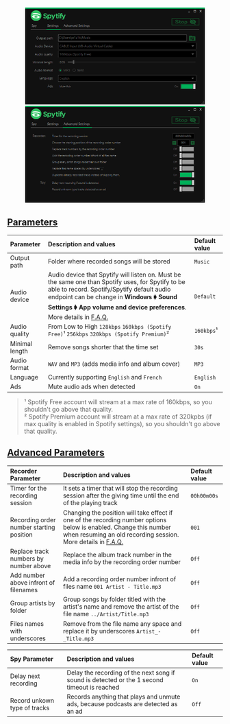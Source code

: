 <p align="center">
    <a href="./assets/images/ui_settings.png">
        <img alt="Spotify Core Settings" width="420" height="auto" src="./assets/images/ui_settings.png"/>
    </a>
    <a href="./assets/images/ui_advanced_settings.png">
        <img alt="Spotify Recorder and Watcher Settings" width="420" height="auto" src="./assets/images/ui_advanced_settings.png"/>
    </a>
</p>

## [Parameters](#parameters)

| Parameter               | Description and values                 | Default value  |
|:------------------------|:---------------------------------------|:---------------|
| Output path             | Folder where recorded songs will be stored | `Music`     |
| Audio device            | Audio device that Spytify will listen on. Must be the same one than Spotify uses, for Spytify to be able to record. Spotify/Spytify default audio endpoint can be change in **Windows 🡂 Sound Settings 🡂 App volume and device preferences**. More details in [F.A.Q.](./faq.html#spotify-audio-endpoint) | `Default`   |
| Audio quality           | From Low to High `128kbps` `160kbps (Spotify Free)`¹ `256kbps` `320kbps (Spotify Premium)`² | `160kbps`¹ |
| Minimal length          | Remove songs shorter that the time set  | `30s`  |
| Audio format            | `WAV` and `MP3` (adds media info and album cover) | `MP3`    |
| Language               | Currently supporting `English` and `French` | `English` |
| Ads               | Mute audio ads when detected | `On` |

> ¹ Spotify Free account will stream at a max rate of 160kbps, so you shouldn't go above that quality.     
> ² Spotify Premium account will stream at a max rate of 320kpbs (if max quality is enabled in Spotify settings), so you shouldn't go above that quality.

## [Advanced Parameters](#advanced-parameters)

| Recorder Parameter                   | Description and values                 | Default value  |
|:-------------------------------------|:---------------------------------------|:---------------|
| Timer for the recording session      | It sets a timer that will stop the recording session after the giving time until the end of the playing track | `00h00m00s` |
| Recording order number starting position   | Changing the position will take effect if one of the recording number options below is enabled. Change this number when resuming an old recording session. More details in [F.A.Q.](./faq.html#recording-order-number) | `001` |
| Replace track numbers by number above      | Replace the album track number in the media info by the recording order number | `Off` |
| Add number above infront of filenames     | Add a recording order number infront of files name `001 Artist - Title.mp3` | `Off` |
| Group artists by folder              | Group songs by folder titled with the artist's name and remove the artist of the file name `../Artist/Title.mp3` | `Off` |
| Files names with underscores      | Remove from the file name any space and replace it by underscores `Artist_-_Title.mp3` | `Off` | 


| Spy Parameter                | Description and values                 | Default value  |
|:-----------------------------|:---------------------------------------|:---------------|
| Delay next recording         | Delay the recording of the next song if sound is detected or the 1 second timeout is reached | `On` |
| Record unkown type of tracks | Records anything that plays and unmute ads, because podcasts are detected as an ad  | `Off` |
